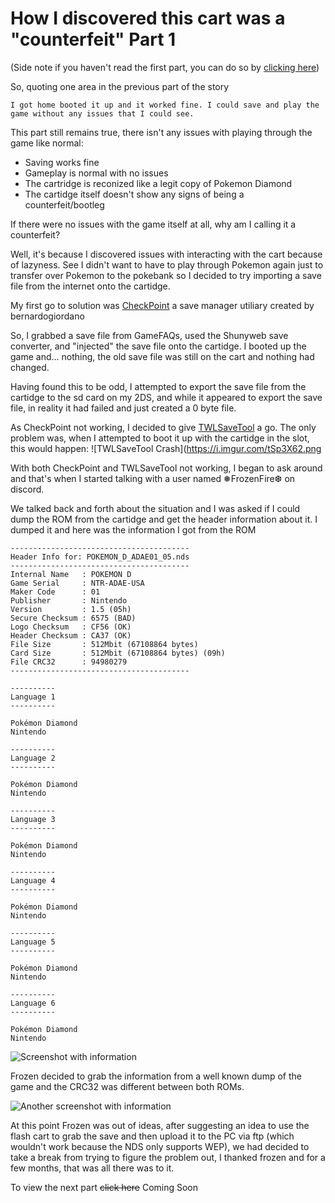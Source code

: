# How I discovered this cart was a "counterfeit" Part 1
(Side note if you haven't read the first part, you can do so by [clicking here](https://fm1337.github.io/CounterfeitCartidge/story/obtain/
))

So, quoting one area in the previous part of the story
```
I got home booted it up and it worked fine. I could save and play the game without any issues that I could see.
```

This part still remains true, there isn't any issues with playing through the game like normal:
- Saving works fine
- Gameplay is normal with no issues
- The cartridge is reconized like a legit copy of Pokemon Diamond
- The cartidge itself doesn't show any signs of being a counterfeit/bootleg

If there were no issues with the game itself at all, why am I calling it a counterfeit?

Well, it's because I discovered issues with interacting with the cart because of lazyness. See I didn't want to have to play
through Pokemon again just to transfer over Pokemon to the pokebank so I decided to try importing a save file from the internet
onto the cartidge.

My first go to solution was [CheckPoint](https://github.com/BernardoGiordano/Checkpoint) a save manager utiliary created by bernardogiordano

So, I grabbed a save file from GameFAQs, used the Shunyweb save converter, and "injected" the save file onto the cartidge.
I booted up the game and... nothing, the old save file was still on the cart and nothing had changed.

Having found this to be odd, I attempted to export the save file from the cartidge to the sd card on my 2DS, and while it appeared to export the save file, in reality it had failed and just created a 0 byte file.

As CheckPoint not working, I decided to give [TWLSaveTool](https://github.com/TuxSH/TWLSaveTool) a go. The only problem was, when I attempted to boot it up with the cartidge in the slot, this would happen:
![TWLSaveTool Crash](https://i.imgur.com/tSp3X62.png

With both CheckPoint and TWLSaveTool not working, I began to ask around and that's when I started talking with a user named ❅FrozenFire❆ on discord.

We talked back and forth about the situation and I was asked if I could dump the ROM from the cartidge and get the header information about it. I dumped it and here was the information I got from the ROM
```
----------------------------------------
Header Info for: POKEMON_D_ADAE01_05.nds
----------------------------------------
Internal Name   : POKEMON D
Game Serial     : NTR-ADAE-USA
Maker Code      : 01
Publisher       : Nintendo
Version         : 1.5 (05h)
Secure Checksum : 6575 (BAD)
Logo Checksum   : CF56 (OK)
Header Checksum : CA37 (OK)
File Size       : 512Mbit (67108864 bytes)
Card Size       : 512Mbit (67108864 bytes) (09h)
File CRC32      : 94980279
----------------------------------------

----------
Language 1
----------

Pokémon Diamond
Nintendo

----------
Language 2
----------

Pokémon Diamond
Nintendo

----------
Language 3
----------

Pokémon Diamond
Nintendo

----------
Language 4
----------

Pokémon Diamond
Nintendo

----------
Language 5
----------

Pokémon Diamond
Nintendo

----------
Language 6
----------

Pokémon Diamond
Nintendo
```

![Screenshot with information](https://i.imgur.com/eHhMHE4.png)

Frozen decided to grab the information from a well known dump of the game and the CRC32 was different between both ROMs.

![Another screenshot with information](https://i.imgur.com/KmQO6Dd.png)

At this point Frozen was out of ideas, after suggesting an idea to use the flash cart to grab the save and then upload it to the PC via ftp (which wouldn't work because the NDS only supports WEP), we had decided to take a break from trying to figure the problem out, I thanked frozen and for a few months, that was all there was to it.

To view the next part ~~click here~~ Coming Soon
